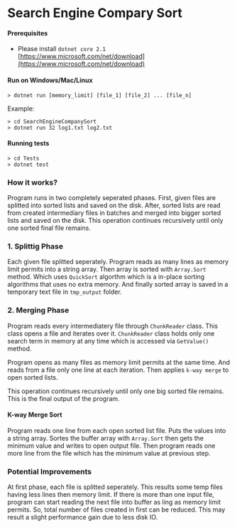 # Search Engine Compary Sort

#### Prerequisites

- Please install `dotnet core 2.1` [https://www.microsoft.com/net/download](https://www.microsoft.com/net/download)

#### Run on Windows/Mac/Linux

```
> dotnet run [memory_limit] [file_1] [file_2] ... [file_n] 
```

Example:
```
> cd SearchEngineCompanySort
> dotnet run 32 log1.txt log2.txt
```

#### Running tests
```
> cd Tests
> dotnet test
```

### How it works?

Program runs in two completely seperated phases. First, given files are splitted into sorted lists and saved on the disk. After, sorted lists are read from created intermediary files in batches and merged into bigger sorted lists and saved on the disk. This operation continues recursively until only one sorted final file remains. 

### 1. Splittig Phase

Each given file splitted seperately. Program reads as many lines as memory limit permits into a string array. Then array is sorted with `Array.Sort` method. Which uses `QuickSort` algorthm which is a in-place sorting algorithms that uses no extra memory. And finally sorted array is saved in a temporary text file in `tmp_output` folder. 

### 2. Merging Phase

Program reads every intermediatery file through `ChunkReader` class. This class opens a file and iterates over it. `ChunkReader` class holds only one search term in memory at any time which is accessed via `GetValue()` method.

Program opens as many files as memory limit permits at the same time. And reads from a file only one line at each iteration. Then applies `k-way merge` to open sorted lists. 

This operation continues recursively until only one big sorted file remains. This is the final output of the program.

#### K-way Merge Sort
Program reads one line from each open sorted list file. Puts the values into a string array. Sortes the buffer array with `Array.Sort` then gets the minimum value and writes to open output file. Then program reads one more line from the file which has the minimum value at previous step. 


### Potential Improvements

At first phase, each file is splitted seperately. This results some temp files having less lines then memory limit. If there is more than one input file, program can start reading the next file into buffer as ling as memory limit permits. So, total number of files created in first can be reduced. This may result a slight performance gain due to less disk IO.
